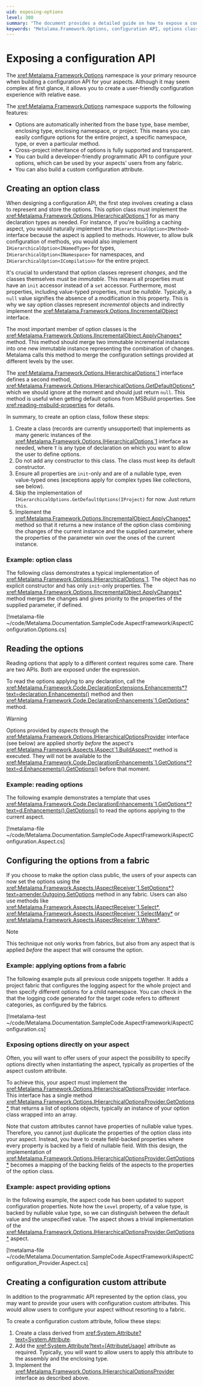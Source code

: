 ```yaml
---
uid: exposing-options
level: 300
summary: "The document provides a detailed guide on how to expose a configuration API using the Metalama.Framework.Options namespace. It explains how to create an options class, read options, configure options from a fabric, expose options directly on your aspect, and create a configuration custom attribute."
keywords: "Metalama.Framework.Options, configuration API, options class, read options, configure options, IHierarchicalOptions, IIncrementalObject, ApplyChanges method, IHierarchicalOptionsProvider, custom attribute"
---
```


# Exposing a configuration API

The <xref:Metalama.Framework.Options> namespace is your primary resource when building a configuration API for your aspects. Although it may seem complex at first glance, it allows you to create a user-friendly configuration experience with relative ease.

The <xref:Metalama.Framework.Options> namespace supports the following features:

* Options are automatically inherited from the base type, base member, enclosing type, enclosing namespace, or project. This means you can easily configure options for the entire project, a specific namespace, type, or even a particular method.
* Cross-project inheritance of options is fully supported and transparent.
* You can build a developer-friendly programmatic API to configure your options, which can be used by your aspects' users from any fabric.
* You can also build a custom configuration attribute.

## Creating an option class

When designing a configuration API, the first step involves creating a class to represent and store the options. This option class must implement the <xref:Metalama.Framework.Options.IHierarchicalOptions`1> for as many declaration types as needed. For instance, if you're building a caching aspect, you would naturally implement the `IHierarchicalOption<IMethod>` interface because the aspect is applied to methods. However, to allow bulk configuration of methods, you would also implement `IHierarchicalOption<INamedType>` for types, `IHierarchicalOption<INamespace>` for namespaces, and `IHierarchicalOption<ICompilation>` for the entire project.

It's crucial to understand that option classes represent _changes_, and the classes themselves must be _immutable_. This means all properties must have an `init` accessor instead of a `set` accessor. Furthermore, most properties, including value-typed properties, must be _nullable_. Typically, a `null` value signifies the absence of a modification in this property. This is why we say option classes represent _incremental_ objects and indirectly implement the <xref:Metalama.Framework.Options.IIncrementalObject> interface.

The most important member of option classes is the <xref:Metalama.Framework.Options.IIncrementalObject.ApplyChanges*> method. This method should merge two immutable incremental instances into one new immutable instance representing the combination of changes. Metalama calls this method to merge the configuration settings provided at different levels by the user.

The <xref:Metalama.Framework.Options.IHierarchicalOptions`1> interface defines a second method, <xref:Metalama.Framework.Options.IHierarchicalOptions.GetDefaultOptions*>, which we should ignore at the moment and should just return `null`. This method is useful when getting default options from MSBuild properties. See <xref:reading-msbuild-properties> for details.

In summary, to create an option class, follow these steps:

1. Create a class (records are currently unsupported) that implements as many generic instances of the <xref:Metalama.Framework.Options.IHierarchicalOptions`1> interface as needed, where `T` is any type of declaration on which you want to allow the user to define options.
2. Do not add any constructor to this class. The class must keep its default constructor.
3. Ensure all properties are `init`-only and are of a nullable type, even value-typed ones (exceptions apply for complex types like collections, see below).
4. Skip the implementation of `IHierarchicalOptions.GetDefaultOptions(IProject)` for now. Just return `this`.
5. Implement the <xref:Metalama.Framework.Options.IIncrementalObject.ApplyChanges*> method so that it returns a new instance of the option class combining the changes of the current instance and the supplied parameter, where the properties of the parameter win over the ones of the current instance.

### Example: option class

The following class demonstrates a typical implementation of <xref:Metalama.Framework.Options.IHierarchicalOptions`1>. The object has no explicit constructor and has only `init`-only properties. The <xref:Metalama.Framework.Options.IIncrementalObject.ApplyChanges*> method merges the changes and gives priority to the properties of the supplied parameter, if defined.

[!metalama-file ~/code/Metalama.Documentation.SampleCode.AspectFramework/AspectConfiguration.Options.cs]

## Reading the options

Reading options that apply to a different context requires some care. There are two APIs. Both are exposed under the expression.

To read the options applying to any declaration, call the <xref:Metalama.Framework.Code.DeclarationExtensions.Enhancements*?text=declaration.Enhancements()> method and then <xref:Metalama.Framework.Code.DeclarationEnhancements`1.GetOptions*> method.

> [!WARNING]
> Options provided by _aspects_ through the <xref:Metalama.Framework.Options.IHierarchicalOptionsProvider> interface (see below) are applied shortly _before_ the aspect's <xref:Metalama.Framework.Aspects.IAspect`1.BuildAspect*> method is executed. They will not be available to the <xref:Metalama.Framework.Code.DeclarationEnhancements`1.GetOptions*?text=d.Enhancements().GetOptions()> before that moment.

### Example: reading options

The following example demonstrates a template that uses <xref:Metalama.Framework.Code.DeclarationEnhancements`1.GetOptions*?text=d.Enhancements().GetOptions()> to read the options applying to the current aspect.

[!metalama-file ~/code/Metalama.Documentation.SampleCode.AspectFramework/AspectConfiguration.Aspect.cs]

## Configuring the options from a fabric

If you choose to make the option class public, the users of your aspects can now set the options using the <xref:Metalama.Framework.Aspects.IAspectReceiver`1.SetOptions*?text=amender.Outgoing.SetOptions> method in any fabric. Users can also use methods like <xref:Metalama.Framework.Aspects.IAspectReceiver`1.Select*>, <xref:Metalama.Framework.Aspects.IAspectReceiver`1.SelectMany*> or <xref:Metalama.Framework.Aspects.IAspectReceiver`1.Where*>.

> [!NOTE]
> This technique not only works from fabrics, but also from any aspect that is applied _before_ the aspect that will consume the option.

### Example: applying options from a fabric

The following example puts all previous code snippets together. It adds a project fabric that configures the logging aspect for the whole project and then specify different options for a child namespace. You can check in the that the logging code generated for the target code refers to different categories, as configured by the fabrics.

[!metalama-test ~/code/Metalama.Documentation.SampleCode.AspectFramework/AspectConfiguration.cs]

### Exposing options directly on your aspect

Often, you will want to offer users of your aspect the possibility to specify options directly when instantiating the aspect, typically as properties of the aspect custom attribute.

To achieve this, your aspect must implement the <xref:Metalama.Framework.Options.IHierarchicalOptionsProvider> interface. This interface has a single method <xref:Metalama.Framework.Options.IHierarchicalOptionsProvider.GetOptions*> that returns a list of options objects, typically an instance of your option class wrapped into an array.

Note that custom attributes cannot have properties of nullable value types. Therefore, you cannot just duplicate the properties of the option class into your aspect. Instead, you have to create field-backed properties where every property is backed by a field of nullable field. With this design, the implementation of <xref:Metalama.Framework.Options.IHierarchicalOptionsProvider.GetOptions*> becomes a mapping of the backing fields of the aspects to the properties of the option class.

### Example: aspect providing options

In the following example, the aspect code has been updated to support configuration properties. Note how the `Level` property, of a value type, is backed by nullable value type, so we can distinguish between the default value and the unspecified value. The aspect shows a trivial implementation of the <xref:Metalama.Framework.Options.IHierarchicalOptionsProvider.GetOptions*> aspect.

[!metalama-file ~/code/Metalama.Documentation.SampleCode.AspectFramework/AspectConfiguration_Provider.Aspect.cs]

## Creating a configuration custom attribute

In addition to the programmatic API represented by the option class, you may want to provide your users with configuration custom attributes. This would allow users to configure your aspect without resorting to a fabric.

To create a configuration custom attribute, follow these steps:

1. Create a class derived from <xref:System.Attribute?text=System.Attribute>.
2. Add the <xref:System.Attribute?text=[AttributeUsage]> attribute as required. Typically, you will want to allow users to apply this attribute to the assembly and the enclosing type.
3. Implement the <xref:Metalama.Framework.Options.IHierarchicalOptionsProvider> interface as described above.


